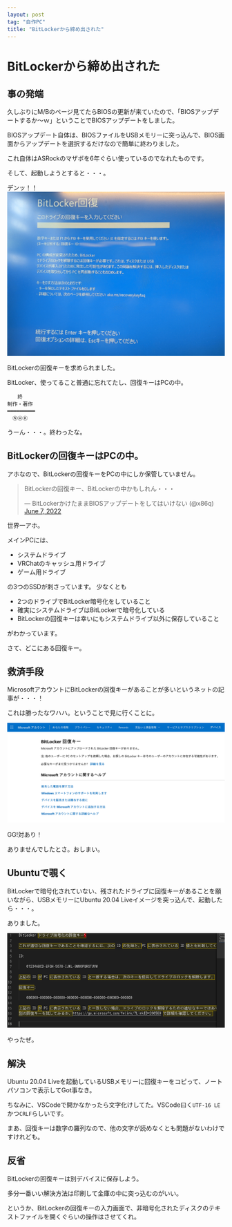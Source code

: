```yaml
---
layout: post
tag: "自作PC"
title: "BitLockerから締め出された"
---
```


# BitLockerから締め出された
## 事の発端
久しぶりにM/Bのページ見てたらBIOSの更新が来ていたので、「BIOSアップデートするか〜ｗ」ということでBIOSアップデートをしました。

BIOSアップデート自体は、BIOSファイルをUSBメモリーに突っ込んで、BIOS画面からアップデートを選択するだけなので簡単に終わりました。

これ自体はASRockのマザボを6年ぐらい使っているのでなれたものです。

そして、起動しようとすると・・・。

デンッ！！
![BitLocker Recovery Key Display](/assets/img/2022/06/07/PXL_20220607_041550766.jpg)

BitLockerの回復キーを求められました。

BitLocker、使ってること普通に忘れてたし、回復キーはPCの中。

```
　　終
制作・著作
━━━━━━━━━
　ⓃⒽⓀ
```

うーん・・・。終わったな。

## BitLockerの回復キーはPCの中。
アホなので、BitLockerの回復キーをPCの中にしか保管していません。

<blockquote class="twitter-tweet"><p lang="ja" dir="ltr">BitLockerの回復キー、BitLockerの中かもしれん・・・</p>&mdash; BitLockerかけたままBIOSアップデートをしてはいけない (@x86q) <a href="https://twitter.com/x86q/status/1533987342448742401?ref_src=twsrc%5Etfw">June 7, 2022</a></blockquote> <script async src="https://platform.twitter.com/widgets.js" charset="utf-8"></script>
世界一アホ。

メインPCには、

- システムドライブ
- VRChatのキャッシュ用ドライブ
- ゲーム用ドライブ

の3つのSSDが刺さっています。
少なくとも

- 2つのドライブでBitLocker暗号化をしていること
- 確実にシステムドライブはBitLockerで暗号化している
- BitLockerの回復キーは幸いにもシステムドライブ以外に保存していること

がわかっています。

さて、どこにある回復キー。

## 救済手段
MicrosoftアカウントにBitLockerの回復キーがあることが多いというネットの記事が・・・！

これは勝ったなワハハ。ということで見に行くことに。

![Microsoft Account BitLocker Page](/assets/img/2022/06/07/microsoft_account.png)

GG!対あり！

ありませんでしたとさ。おしまい。

## Ubuntuで覗く
BitLockerで暗号化されていない、残されたドライブに回復キーがあることを願いながら、USBメモリーにUbuntu 20.04 Liveイメージを突っ込んで、起動したら・・・。

ありました。

![BitLocker Revocery Key](/assets/img/2022/06/07/bitlocker_recovery-key.png)

やったぜ。

## 解決
Ubuntu 20.04 Liveを起動しているUSBメモリーに回復キーをコピって、ノートパソコンで表示してGot事なき。

ちなみに、VSCodeで開かなかったら文字化けしてた。VSCode曰く`UTF-16 LE`かつ`CRLF`らしいです。

まあ、回復キーは数字の羅列なので、他の文字が読めなくとも問題がないわけですけれども。

## 反省
BitLockerの回復キーは別デバイスに保存しよう。

多分一番いい解決方法は印刷して金庫の中に突っ込むのがいい。

というか、BitLockerの回復キーの入力画面で、非暗号化されたディスクのテキストファイルを開くぐらいの操作はさせてくれ。